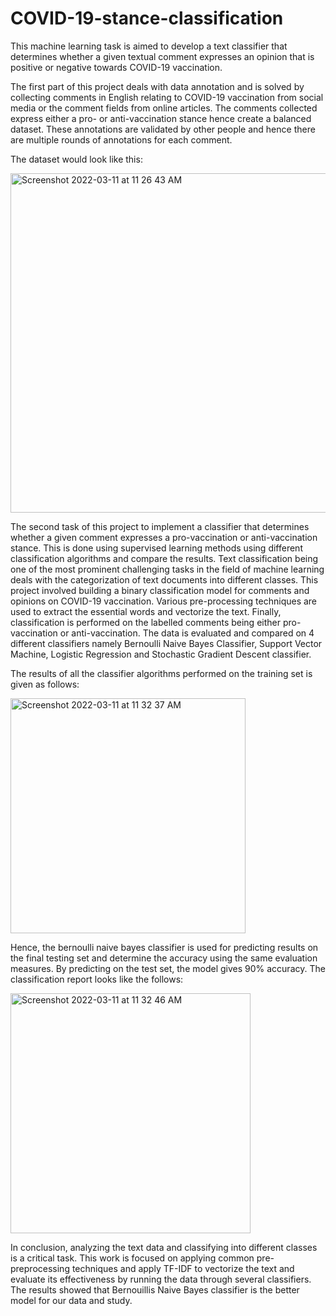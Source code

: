 # COVID-19-stance-classification
This machine learning task is aimed to develop a text classifier that determines whether a given textual comment expresses an opinion that is positive or negative 
towards COVID-19 vaccination.

The first part of this project deals with data annotation and is solved by collecting comments in English relating to COVID-19 vaccination from social media or the 
comment fields from online articles. The comments collected express either a pro- or anti-vaccination stance hence create a balanced dataset. These annotations are 
validated by other people and hence there are multiple rounds of annotations for each comment.

The dataset would look like this:

<img width="543" alt="Screenshot 2022-03-11 at 11 26 43 AM" src="https://user-images.githubusercontent.com/101395346/157849675-bf7ab0f6-c6a2-4d67-a89a-15ea250ba242.png">


The second task of this project to implement a classifier that determines whether a given comment expresses a pro-vaccination or anti-vaccination stance. This is 
done using supervised learning methods using different classification algorithms and compare the results. Text classification being one of the most prominent 
challenging tasks in the field of machine learning deals with the categorization of text documents into different classes. This project involved building a binary 
classification model for comments and opinions on COVID-19 vaccination. Various pre-processing techniques are used to extract the essential words and vectorize the 
text. Finally, classification is performed on the labelled comments being either pro-vaccination or anti-vaccination. The data is evaluated and compared on 4 
different classifiers namely Bernoulli Naive Bayes Classifier, Support Vector Machine, Logistic Regression and Stochastic Gradient Descent classifier.

The results of all the classifier algorithms performed on the training set is given as follows:

<img width="376" alt="Screenshot 2022-03-11 at 11 32 37 AM" src="https://user-images.githubusercontent.com/101395346/157850779-020dfaa3-df2d-49cc-82ea-99392ed9e8e6.png">


Hence, the bernoulli naive bayes classifier is used for predicting results on the final testing set and determine the accuracy using the same evaluation measures. 
By predicting on the test set, the model gives 90% accuracy. The classification report looks like the follows:

<img width="384" alt="Screenshot 2022-03-11 at 11 32 46 AM" src="https://user-images.githubusercontent.com/101395346/157850790-d08aa5be-36f4-457a-97f0-6a8c5b8ee5b3.png">


In conclusion, analyzing the text data and classifying into different classes is a critical task. This work is focused on applying common pre-preprocessing 
techniques and apply TF-IDF to vectorize the text and evaluate its effectiveness by running the data through several classifiers. The results showed that
Bernouillis Naive Bayes classifier is the better model for our data and study.
